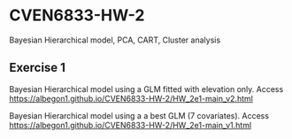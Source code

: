 # CVEN6833-HW-2
Bayesian Hierarchical model, PCA, CART, Cluster analysis

## Exercise 1
Bayesian Hierarchical model using a GLM fitted with elevation only.
Access https://albegon1.github.io/CVEN6833-HW-2/HW_2e1-main_v2.html

Bayesian Hierarchical model using a a best GLM (7 covariates).
Access https://albegon1.github.io/CVEN6833-HW-2/HW_2e1-main_v1.html
